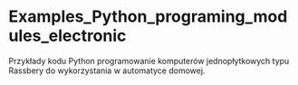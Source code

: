 # Examples_Python_programing_modules_electronic
Przykłady kodu Python programowanie komputerów jednopłytkowych typu Rassbery do wykorzystania w automatyce domowej.
